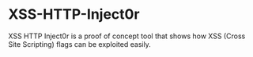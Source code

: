 # XSS-HTTP-Inject0r
XSS HTTP Inject0r is a proof of concept tool that shows how XSS (Cross Site Scripting) flags can be exploited easily.
